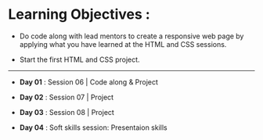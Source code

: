 
# Learning Objectives :

* Do code along with lead mentors to create a responsive web page by applying what you have learned at the HTML and CSS sessions.

* Start the first HTML and CSS project.

<hr />

- **Day 01** : Session 06 | Code along & Project

- **Day 02** : Session 07 | Project

- **Day 03** : Session 08 | Project

- **Day 04** : Soft skills session: Presentaion skills
